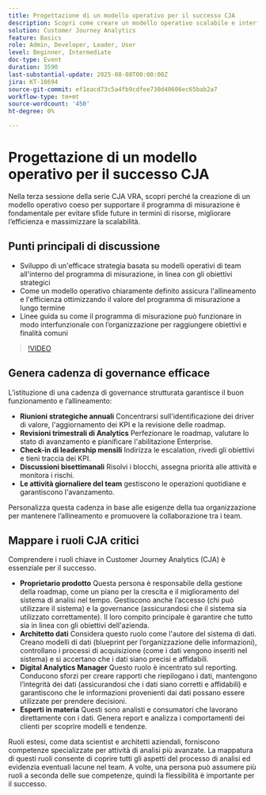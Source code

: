 ```yaml
---
title: Progettazione di un modello operativo per il successo CJA
description: Scopri come creare un modello operativo scalabile e interfunzionale che allinei il programma di misurazione CJA agli obiettivi strategici e favorisca l’efficienza e l’impatto a lungo termine.
solution: Customer Journey Analytics
feature: Basics
role: Admin, Developer, Leader, User
level: Beginner, Intermediate
doc-type: Event
duration: 3590
last-substantial-update: 2025-08-08T00:00:00Z
jira: KT-18694
source-git-commit: ef1eacd73c5a4fb9cdfee730d40606ec65bab2a7
workflow-type: tm+mt
source-wordcount: '450'
ht-degree: 0%

---
```



# Progettazione di un modello operativo per il successo CJA

Nella terza sessione della serie CJA VRA, scopri perché la creazione di un modello operativo coeso per supportare il programma di misurazione è fondamentale per evitare sfide future in termini di risorse, migliorare l’efficienza e massimizzare la scalabilità.

## Punti principali di discussione

* Sviluppo di un&#39;efficace strategia basata su modelli operativi di team all&#39;interno del programma di misurazione, in linea con gli obiettivi strategici
* Come un modello operativo chiaramente definito assicura l&#39;allineamento e l&#39;efficienza ottimizzando il valore del programma di misurazione a lungo termine
* Linee guida su come il programma di misurazione può funzionare in modo interfunzionale con l’organizzazione per raggiungere obiettivi e finalità comuni

>[!VIDEO](https://video.tv.adobe.com/v/3470541/?learn=on&enablevpops)


## Genera cadenza di governance efficace

L’istituzione di una cadenza di governance strutturata garantisce il buon funzionamento e l’allineamento:

* **Riunioni strategiche annuali** Concentrarsi sull&#39;identificazione dei driver di valore, l&#39;aggiornamento dei KPI e la revisione delle roadmap.
* **Revisioni trimestrali di Analytics** Perfezionare le roadmap, valutare lo stato di avanzamento e pianificare l&#39;abilitazione Enterprise.
* **Check-in di leadership mensili** Indirizza le escalation, rivedi gli obiettivi e tieni traccia dei KPI.
* **Discussioni bisettimanali** Risolvi i blocchi, assegna priorità alle attività e monitora i rischi.
* **Le attività giornaliere del team** gestiscono le operazioni quotidiane e garantiscono l&#39;avanzamento.

Personalizza questa cadenza in base alle esigenze della tua organizzazione per mantenere l’allineamento e promuovere la collaborazione tra i team.

## Mappare i ruoli CJA critici

Comprendere i ruoli chiave in Customer Journey Analytics (CJA) è essenziale per il successo.

* **Proprietario prodotto** Questa persona è responsabile della gestione della roadmap, come un piano per la crescita e il miglioramento del sistema di analisi nel tempo. Gestiscono anche l’accesso (chi può utilizzare il sistema) e la governance (assicurandosi che il sistema sia utilizzato correttamente). Il loro compito principale è garantire che tutto sia in linea con gli obiettivi dell&#39;azienda.
* **Architetto dati** Considera questo ruolo come l&#39;autore del sistema di dati. Creano modelli di dati (blueprint per l’organizzazione delle informazioni), controllano i processi di acquisizione (come i dati vengono inseriti nel sistema) e si accertano che i dati siano precisi e affidabili.
* **Digital Analytics Manager** Questo ruolo è incentrato sul reporting. Conducono sforzi per creare rapporti che riepilogano i dati, mantengono l’integrità dei dati (assicurandosi che i dati siano corretti e affidabili) e garantiscono che le informazioni provenienti dai dati possano essere utilizzate per prendere decisioni.
* **Esperti in materia** Questi sono analisti e consumatori che lavorano direttamente con i dati. Genera report e analizza i comportamenti dei clienti per scoprire modelli e tendenze.

Ruoli estesi, come data scientist e architetti aziendali, forniscono competenze specializzate per attività di analisi più avanzate. La mappatura di questi ruoli consente di coprire tutti gli aspetti del processo di analisi ed evidenzia eventuali lacune nel team. A volte, una persona può assumere più ruoli a seconda delle sue competenze, quindi la flessibilità è importante per il successo.

